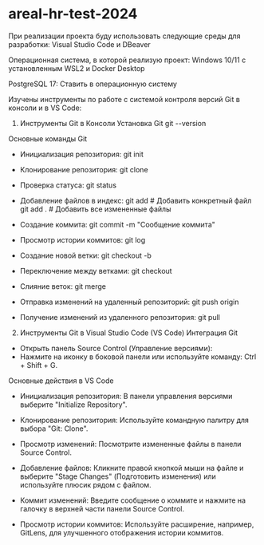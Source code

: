 # areal-hr-test-2024

При реализации проекта буду использовать следующие среды для разработки: Visual Studio Code и DBeaver

Операционная система, в которой реализую проект: Windows 10/11 с установленным WSL2 и Docker Desktop

PostgreSQL 17: Ставить в операционную систему

Изучены инструменты по работе с системой контроля версий Git в консоли и в VS Code:
1. Инструменты Git в Консоли
Установка Git
  git --version

Основные команды Git
- Инициализация репозитория:
  git init
  
- Клонирование репозитория:
  git clone <url>

- Проверка статуса:
  git status

- Добавление файлов в индекс:
  git add <file>  # Добавить конкретный файл
  git add .       # Добавить все измененные файлы

- Создание коммита:
  git commit -m "Сообщение коммита"

- Просмотр истории коммитов:
  git log

- Создание новой ветки:
  git checkout -b <branch-name>

- Переключение между ветками:
  git checkout <branch-name>

- Слияние веток:
  git merge <branch-name>

- Отправка изменений на удаленный репозиторий:
  git push origin <branch-name>

- Получение изменений из удаленного репозитория:
  git pull

2. Инструменты Git в Visual Studio Code (VS Code)
Интеграция Git
- Открыть панель Source Control (Управление версиями):
- Нажмите на иконку в боковой панели или используйте команду: Ctrl + Shift + G.

Основные действия в VS Code
- Инициализация репозитория: В панели управления версиями выберите "Initialize Repository".

- Клонирование репозитория: Используйте командную палитру для выбора "Git: Clone".

- Просмотр изменений: Посмотрите измененные файлы в панели Source Control.

- Добавление файлов: Кликните правой кнопкой мыши на файле и выберите "Stage Changes" (Подготовить изменения) или используйте плюсик рядом с файлом.

- Коммит изменений: Введите сообщение о коммите и нажмите на галочку в верхней части панели Source Control.

- Просмотр истории коммитов: Используйте расширение, например, GitLens, для улучшенного отображения истории коммитов.
